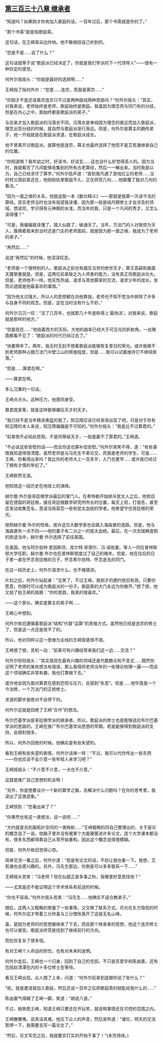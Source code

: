 ## [第三百三十八章 继承者](https://www.xxbiquge.com/11_11207/9108293.html)


  “知道吗？如果刚才你肯加入歌庭的话，一百年过后，那个书斋就是你的了。”

  “那个书斋”就是指歌庭斋。

  这句话，在王崎耳朵边炸响。他不敢相信自己听到的。

  “您是不是……说了什么？”

  这句话就等于说“歌庭派已经决定了，你就是我们学派的下一代领导人”——很有一种钦定的感觉。

  何外尔摇摇头：“你就是最好的选择啊……”

  王崎指了指何外尔：“您是……连宗，而我是离宗……”

  “你刚才不是还说离宗连宗只不过是两种路线两种思路吗？”何外尔摇头：“其实，对我来说，老师始终是老师，歌庭始终是歌庭。我虽因为理念而与同门有的分歧，但是在内心之中，我始终都是歌庭派的弟子。”

  与后来才加入歌庭派的冯落衣不同。冯落衣是单纯因为理念的接近而加入歌庭派，理念出现分歧的时候，就自然与歌庭派渐行渐远。但是，何外尔是算主的嫡传弟子，他一开始就是在歌庭派求道，在歌庭派成长。

  他不曾离开过歌庭派。就算他是连宗，算主也最终选择了他而不是艾若澈继承自己的位置。

  “你知道嘛？我年幼之时，好读书，好谈玄……这也没什么好觉得丢人的。因为当时，我就看完了凡间能够收集到的所有古老算经，然后一一解出来。当时我是以为，自己已经求尽了算学。”何外尔低声道：“直到我巧遇了游戏红尘的老师……当时柯兰荫前辈还在，他刚刚执掌歌庭不久，正在研究几何……他颠覆了我对几何的看法。”

  “因为一面之缘的关系，他就送我一本《数论精义》——那就是我第一次读今法的算经。其实老师当时也没有指望我读懂，因为那一般是结丹期修士才会涉及的领域，想读完，学识得有元神期的水准。而当年的我，只是一个凡间的秀才，又怎么读得懂？”

  “可是，我偏偏就读懂了。踏入仙路了，破通天了。当年，万法门的人对我惊为天人，簇拥着我来到当时还是门主的老师面前。就是因为那一面之缘，我成为了老师的弟子。”

  “再然后……”

  说道“再然后”的时候，他深深叹息。

  “老师是一个很特别的人。歌庭派之前也有威压当世的绝世天才，算王高嗣和曲面天魔黎曼就是。但是，这两位前辈缺乏为人师表的能力，没有真正将歌庭派壮大。但是，老师他不一样。他天性热诚，渴求与其他算家的交流，渴求少年的成长。坐而论道就是他最喜欢的事情。”

  “因为他太过强大，所以人的思想都在向他靠拢，老师也不知不觉当中排除了许多与自身不同的观念。但是，这在当时没有什么不好。”

  何外尔沉沉一叹：“活了几百年，也就那几十年是称得上‘最快活’。对我来说，歌庭就是那样的地方。”

  “但是现在……”他指着西方的天际。大地的曲率已经大于可见光的折射角，一丝晚霞都看不见了：“歌庭派的时代已经过去了。”

  “快要两年了。两年，我无时无刻不想着歌庭派能够恢复昔日的荣光。或许我做不到老师那种占据万法门半壁江山的辉煌程度，但是……我可以试着维持它不继续跌落。”

  “但是……算君在啊。”

  ——算君在啊。

  多么沉重的一句话。

  王崎点点头。这种压力，他感同身受。

  算君庞家莱，就是这样能够碾压天才的天才。

  “我已经不是当年精进勇猛的我了。知见障应该已经渐渐出现了吧。可是对于存有知见障的本人来说，知见障偏偏是不可知的。”何外尔摇头：“我是比不过算君的。”

  “前辈倒不必如此悲观。不是同等级天才，一般是赢不了算君的。”王崎道。

  “不必说这些安慰的话——而且你这也算补偿安慰。”何外尔哭笑不得，道：“有些事情我知道得很清楚。虽然老师是与冯先生平辈论交，而我是老师的学生，可是……王崎，你看得出来吗？我比你的老师大上一百多岁，入门也更早……或许我已经过了拥有才情的年纪了。”

  王崎默然无语。

  他知晓这一段历史在地球上的演绎。

  赫尔曼·外尔是哥廷根学派最后的掌门人。在希特勒开始排斥犹太人之后，他依旧留在德国的哥廷根，接任哥廷根数学研究所所长的位置，每天上班，打报告，甚至还发动收集签名，恳请当局容忍一些有犹太血统的学者。他希望守住哥廷根的荣光。

  按照赫尔曼·外尔的性格，或许这位大数学家也会踏入海森堡的道路。但是，他与海森堡有一点不同——他的妻子有二分之一的犹太血统。最后，在一次去瑞典度假的旅途当中，赫尔曼·外尔选择了前往美国。

  在美国，他与阿尔伯特·爱因斯坦、库尔特·哥德尔、冯·诺依曼。等人一同在普林斯顿大学任职。赫尔曼·外尔也在普林斯顿度过了自己的晚年。但是，他在往后的日子里一直在怀念哥廷根的日子，怀念希尔伯特、怀念逝去的同门。

  在这一段历史上，何外尔渴求什么，也不难猜测。

  片刻之后，何外尔站起身：“见笑了。不过王崎，我刚才的邀约依旧有效。只要你愿意，你随时可以成为歌庭派的一份子。歌庭斋的大门永远为你敞开。”想了想，他又拍了拍王崎的肩膀：“你的思路，我真的很喜欢。”

  ——这个家伙，确实是算主的弟子啊……

  王崎心中想到。

  何外尔依旧遵循着歌庭派“结构”代替“运算”的思维方式。虽然他已经是连宗的修士了，但是这一点还是改不了的。

  所以，他对同样以这一思维为主线的王崎观感很不错。

  王崎想了想，灵机一动：“前辈可有兴趣经常来我们这一边……交流？”

  何外尔轻轻摇头：“其实我现在最有兴趣的领域还是代数数论和不变式……既然你证明了老师的某些想法有错误，那么我得将老师当年的一些理论梳理一遍——而且这个领域确实非常有趣，我也打算做下去。”

  或许他会因为面对算君在感到恐慌与压力，会感到“失意”。但是……他毕竟是一个今法修，一个万法门的正统修士。

  求道的脚步是绝对不会停下的。

  何外尔这就是回绝了王崎“合作”的想法。

  布尔巴基学派是哥廷根学派的继承者。所以，歌庭派的修士也是能够适应布尔巴基学派的思路的。王崎在推广布尔巴基学派思想的早期，若是能够得到歌庭派的支持，会顺利很多。

  所以，何外尔回绝的时候，他确实是有些失望的。

  看到王崎有些失望的表情，何外尔话锋一转：“不过，我可以代你传达一些东西——你也应该不会介意一些年轻人来学习吧？”

  王崎摇摇头：“不介意不介意，一点也不介意。”

  这就是推广自己思想的机会啊！

  “另外，你是想要设计一个新的算学之器，去解决什么问题吗？在你的思考里，我读出了这类迹象。”

  王崎惊到：“您看出来了？”

  “你果然也有这一类想法，说一说吧……”

  “大约就是去刻画拓扑空间的一类映射……”王崎粗略的将自己整理出的、关于层论的概念说了一说。他脑子里并没有被某个大能硬塞进许多论文，连个大学课本都没有，很多东西都得靠自己从零开始重构，因此这个概念说得很模糊。

  但是，何外尔依旧觉得心惊。

  简单交流一番之后，何外尔道：“若是有论文的话，不妨让我也看一下。我想，艾若澈也会感兴趣的。另外，冯先生那边，你倒是可以多多联系一下……”

  王崎摇头苦笑：“冯老师？现在仙盟正是多事之秋，我哪里好意思找他？”

  ——尤其是还不能证明这个学术体系有前途的时候。

  “你也不容易。”何外尔摇头苦笑：“冯先生……他确实不适合教弟子。”

  随后，这两人又粗略的商量了一些事情，又交换了联系方式。月光在东方隐现的时候，何外尔这才带着三分欣喜与三分惆怅离开了这座无名山峰。

  喜，是因为老师的的思想被继承了下去，而且那个继承者的思想，他这个连宗修士也可以接受。歌庭派终究是找到了继续前行的方向。

  而忧则复杂了很多倍。

  有对王崎个人命运的担忧，也有对未来的迷惘。

  何外尔走后，王崎也一个闪身，回到了自己的宅邸。不只是苏君宇和陈由嘉，还有包括赵清潭在内的十多位修士在等待。

  看见王崎出现，众人围了上来，问道：“何外尔前辈到底跟你说了些什么？”

  “呃，就是邀请我加入歌庭，然后还说一百年之后把歌庭斋的钥匙给我什么的……”

  陈由嘉气得踢了王崎一脚，笑道：“胡说八道。”

  不过，她熟悉王崎，知道王崎只要还在开玩笑，就说明事情还在可控的范围之内。

  王崎撇撇嘴。说真话真难。他压下众人的声音，然后宣布道：“诸位，明天的交流暂停一下，我需要去写一篇论文了。”

  “然后，论文写完之后，我就要实打实的开始干事了！”(未完待续。)
